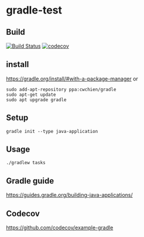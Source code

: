 # gradle-test

## Build
[![Build Status](https://travis-ci.org/mackeper/gradle-test.svg?branch=master)](https://travis-ci.org/mackeper/gradle-test)
[![codecov](https://codecov.io/gh/mackeper/gradle-test/branch/master/graph/badge.svg)](https://codecov.io/gh/mackeper/gradle-test)

## install
https://gradle.org/install/#with-a-package-manager
or
```
sudo add-apt-repository ppa:cwchien/gradle
sudo apt-get update
sudo apt upgrade gradle
```

## Setup
`gradle init --type java-application`

## Usage 
`./gradlew tasks`

## Gradle guide
https://guides.gradle.org/building-java-applications/

## Codecov
https://github.com/codecov/example-gradle
